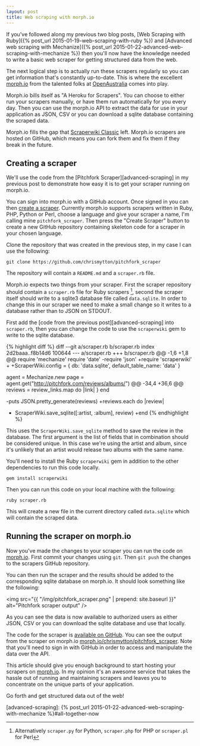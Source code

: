 ```yaml
---
layout: post
title: Web scraping with morph.io
---
```


If you've followed along my previous two blog posts, [Web Scraping with Ruby]({% post_url 2015-01-19-web-scraping-with-ruby %}) and [Advanced web scraping with Mechanize]({% post_url 2015-01-22-advanced-web-scraping-with-mechanize %}) then you'll now have the knowledge needed to write a basic web scraper for getting structured data from the web.

The next logical step is to actually run these scrapers regularly so you can get information that's constantly up-to-date. This is where the excellent [morph.io][] from the talented folks at [OpenAustralia][] comes into play.

Morph.io bills itself as "A Heroku for Scrapers".  You can choose to either run your scrapers manually, or have them run automatically for you every day. Then you can use the morph.io API to extract the data for use in your application as JSON, CSV or you can download a sqlite database containing the scraped data.

Morph.io fills the gap that [Scraperwiki Classic](https://classic.scraperwiki.com/) left. Morph.io scrapers are hosted on GitHub, which means you can fork them and fix them if they break in the future.

## Creating a scraper

We'll use the code from the [Pitchfork Scraper][advanced-scraping] in my previous post to demonstrate how easy it is to get your scraper running on morph.io.

You can sign into morph.io with a GitHub account. Once signed in you can then [create a scraper](https://morph.io/scrapers/new). Currently morph.io supports scrapers written in Ruby, PHP, Python or Perl, choose a language and give your scraper a name, I'm calling mine `pitchfork_scraper`. Then press the "Create Scraper" button to create a new GitHub repository containing skeleton code for a scraper in your chosen language.

Clone the repository that was created in the previous step, in my case I can use the following:

    git clone https://github.com/chrismytton/pitchfork_scraper

The repository will contain a `README.md` and a `scraper.rb` file.

Morph.io expects two things from your scraper. First the scraper repository should contain a `scraper.rb` file for Ruby scrapers [^1], second the scraper itself should write to a sqlite3 database file called `data.sqlite`. In order to change this in our scraper we need to make a small change so it writes to a database rather than to JSON on STDOUT.

First add the [code from the previous post][advanced-scraping] into `scraper.rb`, then you can change the code to use the `scraperwiki` gem to write to the sqlite database.

{% highlight diff %}
diff --git a/scraper.rb b/scraper.rb
index 2d2baaa..f8b14d6 100644
--- a/scraper.rb
+++ b/scraper.rb
@@ -1,6 +1,8 @@
 require 'mechanize'
 require 'date'
-require 'json'
+require 'scraperwiki'
+
+ScraperWiki.config = { db: 'data.sqlite', default_table_name: 'data' }
 
 agent = Mechanize.new
 page = agent.get("http://pitchfork.com/reviews/albums/")
@@ -34,4 +36,6 @@ reviews = review_links.map do |link|
   }
 end
 
-puts JSON.pretty_generate(reviews)
+reviews.each do |review|
+  ScraperWiki.save_sqlite([:artist, :album], review)
+end
{% endhighlight %}

This uses the `ScraperWiki.save_sqlite` method to save the review in the database. The first argument is the list of fields that in combination should be considered unique. In this case we're using the artist and album, since it's unlikely that an artist would release two albums with the same name.

You'll need to install the Ruby `scraperwiki` gem in addition to the other dependencies to run this code locally.

    gem install scraperwiki

Then you can run this code on your local machine with the following:

    ruby scraper.rb

This will create a new file in the current directory called `data.sqlite` which will contain the scraped data.

## Running the scraper on morph.io

Now you've made the changes to your scraper you can run the code on [morph.io][]. First commit your changes using `git`. Then `git push` the changes to the scrapers GitHub repository.

You can then run the scraper and the results should be added to the corresponding sqlite database on morph.io. It should look something like the following:

<img src="{{ "/img/pitchfork_scraper.png" | prepend: site.baseurl }}" alt="Pitchfork scraper output" />

As you can see the data is now available to authorized users as either JSON, CSV or you can download the sqlite database and use that locally.

The code for the scraper is [available on GitHub](https://github.com/chrismytton/pitchfork_scraper). You can see the output from the scraper on morph.io [morph.io/chrismytton/pitchfork_scraper](https://morph.io/chrismytton/pitchfork_scraper). Note that you'll need to sign in with GitHub in order to access and manipulate the data over the API.

This article should give you enough background to start hosting your scrapers on [morph.io][]. In my opinion it's an awesome service that takes the hassle out of running and maintaining scrapers and leaves you to concentrate on the unique parts of your application.

Go forth and get structured data out of the web!

[morph.io]: https://morph.io/
[OpenAustralia]: https://www.openaustraliafoundation.org.au/
[advanced-scraping]: {% post_url 2015-01-22-advanced-web-scraping-with-mechanize %}#all-together-now

[^1]: Alternatively `scraper.py` for Python, `scraper.php` for PHP or `scraper.pl` for Perl
